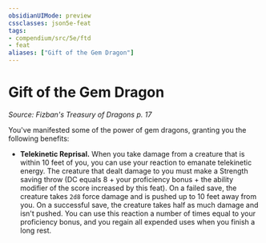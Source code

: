 ```yaml
---
obsidianUIMode: preview
cssclasses: json5e-feat
tags:
- compendium/src/5e/ftd
- feat
aliases: ["Gift of the Gem Dragon"]
---
```

# Gift of the Gem Dragon
*Source: Fizban's Treasury of Dragons p. 17*  

You've manifested some of the power of gem dragons, granting you the following benefits:

- **Telekinetic Reprisal.** When you take damage from a creature that is within 10 feet of you, you can use your reaction to emanate telekinetic energy. The creature that dealt damage to you must make a Strength saving throw (DC equals 8 + your proficiency bonus + the ability modifier of the score increased by this feat). On a failed save, the creature takes `2d8` force damage and is pushed up to 10 feet away from you. On a successful save, the creature takes half as much damage and isn't pushed. You can use this reaction a number of times equal to your proficiency bonus, and you regain all expended uses when you finish a long rest.